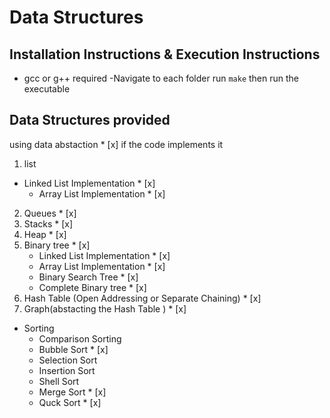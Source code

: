 # Data Structures

## Installation Instructions & Execution Instructions

- gcc or g++ required
-Navigate to each folder run `make` then run the executable

## Data Structures provided
using data abstaction * [x] if the code implements it
1.  list 
* Linked List Implementation  * [x]
    *  Array List Implementation  * [x]
2. Queues * [x]
3. Stacks * [x]
4. Heap * [x]
5. Binary tree * [x]
   * Linked List Implementation  * [x]
   *  Array List Implementation  * [x]
   * Binary Search Tree * [x]
   * Complete Binary tree * [x]
7. Hash Table (Open Addressing or Separate Chaining) * [x]
8. Graph(abstacting the Hash Table ) * [x]



* Sorting
  * Comparison Sorting
  * Bubble Sort * [x]
  * Selection Sort 
  * Insertion Sort
  * Shell Sort
  * Merge Sort * [x]
  * Quck Sort * [x]